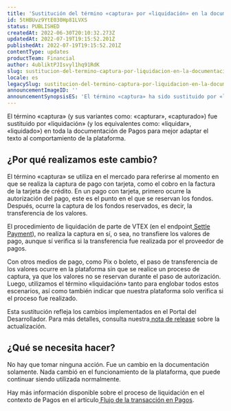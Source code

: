 ```yaml
---
title: 'Sustitución del término «captura» por «liquidación» en la documentación de Pagos'
id: 5tHBUvz9YtE030Hp81LVXS
status: PUBLISHED
createdAt: 2022-06-30T20:10:32.273Z
updatedAt: 2022-07-19T19:15:52.201Z
publishedAt: 2022-07-19T19:15:52.201Z
contentType: updates
productTeam: Financial
author: 4ubliktPJIsvyl1hq91RdK
slug: sustitucion-del-termino-captura-por-liquidacion-en-la-documentacion-de-pagos
locale: es
legacySlug: sustitucion-del-termino-captura-por-liquidacion-en-la-documentacion-de-pagos
announcementImageID: ''
announcementSynopsisES: 'El término «captura» ha sido sustituido por «liquidación» en toda la documentación en el contexto de Pagos'
---
```


El término «captura» (y sus variantes como: «capturar», «capturado») fue sustituido por «liquidación» (y los equivalentes como: «liquidar», «liquidado») en toda la documentación de Pagos para mejor adaptar el texto al comportamiento de la plataforma.

## ¿Por qué realizamos este cambio?

El término «captura» se utiliza en el mercado para referirse al momento en que se realiza la captura de pago con tarjeta, como el cobro en la factura de la tarjeta de crédito. En un pago con tarjeta, primero ocurre la autorización del pago, este es el punto en el que se reservan los fondos. Después, ocurre la captura de los fondos reservados, es decir, la transferencia de los valores.

El procedimiento de liquidación de parte de VTEX (en el endpoint[ Settle Payment](https://developers.vtex.com/vtex-rest-api/reference/settlepayment)), no realiza la captura en sí, o sea, no transfiere los valores de pago, aunque sí verifica si la transferencia fue realizada por el proveedor de pagos.

Con otros medios de pago, como Pix o boleto, el paso de transferencia de los valores ocurre en la plataforma sin que se realice un proceso de captura, ya que los valores no se reservan durante el paso de autorización. Luego, utilizamos el término «liquidación» tanto para englobar todos estos escenarios, así como también indicar que nuestra plataforma solo verifica si el proceso fue realizado.

Esta sustitución refleja los cambios implementados en el Portal del Desarrollador. Para más detalles, consulta nuestra[ nota de release](https://developers.vtex.com/vtex-developer-docs/changelog/replace-capture-term-for-settlement-in-the-payment-provider-protocol) sobre la actualización.

## ¿Qué se necesita hacer?

No hay que tomar ninguna acción. Fue un cambio en la documentación solamente. Nada cambió en el funcionamiento de la plataforma, que puede continuar siendo utilizada normalmente.

Hay más información disponible sobre el proceso de liquidación en el contexto de Pagos en el artículo[ Flujo de la transacción en Pagos](https://help.vtex.com/pt/tutorial/fluxo-da-transacao-no-pagamentos--Er2oWmqPIWWyeIy4IoEoQ).
